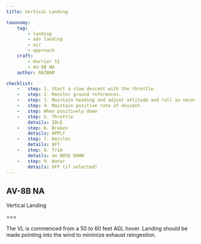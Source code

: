 ```yaml
---
title: Vertical Landing

taxonomy:
    tag:
        - landing
        - adv landing
        - air
        - approach
    craft:
        - Harrier II
        - AV-8B NA
    author: RAZBAM

checklist:
    -   step: 1. Start a slow descent with the throttle. 
    -   step: 2. Monitor ground references. 
    -   step: 3. Maintain heading and adjust attitude and roll as necessary to correct for drift. 
    -   step: 4. Maintain positive rate of descent. 
    -   step: When positively down 
    -   step: 5. Throttle 
        details: IDLE 
    -   step: 6. Brakes 
        details: APPLY 
    -   step: 7. Nozzles 
        details: AFT 
    -   step: 8. Trim 
        details: 4o NOSE DOWN 
    -   step: 9. Water 
        details: OFF (if selected)
---
```


## AV-8B NA 
Vertical Landing  

===

The VL is commenced from a 50 to 60 feet AGL hover. Landing should be made pointing into the wind to minimize exhaust reingestion.
